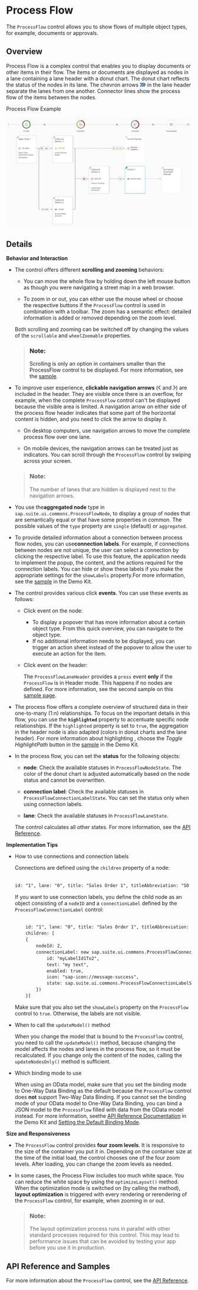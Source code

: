<!-- loio70307d4b63814dad9a95220e85a563dc -->

# Process Flow

The `ProcessFlow` control allows you to show flows of multiple object types, for example, documents or approvals.



## Overview

Process Flow is a complex control that enables you to display documents or other items in their flow. The items or documents are displayed as nodes in a lane containing a lane header with a donut chart. The donut chart reflects the status of the nodes in its lane. The chevron arrows ![Chevron arrow](images/Chevron_Arrow_46af038.png) in the lane header separate the lanes from one another. Connector lines show the process flow of the items between the nodes.

   
  
<a name="loio70307d4b63814dad9a95220e85a563dc__fig_vdm_fhk_5y"/>Process Flow Example

 ![Process Flow Example](images/Process_Flow_05ab4f0.jpg "Process Flow Example") 



<a name="loio70307d4b63814dad9a95220e85a563dc__section_tj3_5wy_bz"/>

## Details

**Behavior and Interaction**

-   The control offers different **scrolling and zooming** behaviors:

    -   You can move the whole flow by holding down the left mouse button as though you were navigating a street map in a web browser.

    -   To zoom in or out, you can either use the mouse wheel or choose the respective buttons if the `ProcessFlow` control is used in combination with a toolbar. The zoom has a semantic effect: detailed information is added or removed depending on the zoom level.


    Both scrolling and zooming can be switched off by changing the values of the `scrollable` and `wheelZoomable` properties.

    > ### Note:  
    > Scrolling is only an option in containers smaller than the ProcessFlow control to be displayed. For more information, see the [sample](https://ui5.sap.com/#/entity/sap.suite.ui.commons.ProcessFlow/sample/sap.suite.ui.commons.sample.ProcessFlowScrollable).

-   To improve user experience, **clickable navigation arrows** \(![](images/Left_Navigation_Arrow_b25da7f.png) and ![](images/Right_Navigation_Arrow_0e00f73.png)\) are included in the header. They are visible once there is an overflow, for example, when the complete `ProcessFlow` control can't be displayed because the visible area is limited. A navigation arrow on either side of the process flow header indicates that some part of the horizontal content is hidden, and you need to click the arrow to display it.

    -   On desktop computers, use navigation arrows to move the complete process flow over one lane.

    -   On mobile devices, the navigation arrows can be treated just as indicators. You can scroll through the `ProcessFlow` control by swiping across your screen.


    > ### Note:  
    > The number of lanes that are hidden is displayed next to the navigation arrows.

-   You use the**aggregated node** type in `sap.suite.ui.commons.ProcessFlowNode`, to display a group of nodes that are semantically equal or that have some properties in common. The possible values of the `type` property are `single` \(default\) or `aggregated`.

-   To provide detailed information about a connection between process flow nodes, you can use**connection labels**. For example, if connections between nodes are not unique, the user can select a connection by clicking the respective label. To use this feature, the application needs to implement the popup, the content, and the actions required for the connection labels. You can hide or show these labels if you make the appropriate settings for the `showLabels` property.For more information, see the [sample](https://ui5.sap.com/#/entity/sap.suite.ui.commons.ProcessFlow/sample/sap.suite.ui.commons.sample.ProcessFlowConnectionLabels) in the Demo Kit.
-   The control provides various click **events**. You can use these events as follows:

    -   Click event on the node:
        -   To display a popover that has more information about a certain object type. From this quick overview, you can navigate to the object type.
        -   If no additional information needs to be displayed, you can trigger an action sheet instead of the popover to allow the user to execute an action for the item.

    -   Click event on the header:

        The `ProcessFlowLaneHeader` provides a `press` event **only** if the `ProcessFlow` is in Header mode. This happens if no nodes are defined. For more information, see the second sample on this [sample page](https://ui5.sap.com/#/entity/sap.suite.ui.commons.ProcessFlow/sample/sap.suite.ui.commons.sample.ProcessFlow).


-   The process flow offers a complete overview of structured data in their one-to-many \(1:n\) relationships. To focus on the important details in this flow, you can use the **`highlighted`** property to accentuate specific node relationships. If the `highlighted` property is set to `true`, the aggregation in the header node is also adapted \(colors in donut charts and the lane header\). For more information about highlighting , choose the *Toggle HighlightPath* button in the [sample](https://ui5.sap.com/#/entity/sap.suite.ui.commons.ProcessFlow/sample/sap.suite.ui.commons.sample.ProcessFlowMultipleRootNodes) in the Demo Kit.

-   In the process flow, you can set the **status** for the following objects:

    -   **node**: Check the available statuses in `ProcessFlowNodeState`. The color of the donut chart is adjusted automatically based on the node status and cannot be overwritten.

    -   **connection label**: Check the available statuses in `ProcessFlowConnectionLabelState`. You can set the status only when using connection labels.

    -   **lane**: Check the available statuses in `ProcessFlowLaneState`.


    The control calculates all other states. For more information, see the [API Reference](https://ui5.sap.com/#/api/sap.suite.ui.commons.ProcessFlow).


**Implementation Tips**

-   How to use connections and connection labels

    Connections are defined using the `children` property of a node:

    ```xml
    
    id: "1", lane: "0", title: "Sales Order 1", titleAbbreviation: "SO 1", children: [2, 3]
    ```

    If you want to use connection labels, you define the child node as an object consisting of a `nodeID` and a `connectionLabel` defined by the `ProcessFlowConnectionLabel` control:

    ```xml
    
    	id: "1", lane: "0", title: "Sales Order 1", titleAbbreviation: "SO 1",
    	children: [
    	{
    		nodeId: 2,
    		connectionLabel: new sap.suite.ui.commons.ProcessFlowConnectionLabel({
    			id: "myLabelId1To2",
    			text: "my text",
    			enabled: true,
    			icon: "sap-icon://message-success",
    			state: sap.suite.ui.commons.ProcessFlowConnectionLabelState.Positive		
    		})
    	}]
    
    ```

    Make sure that you also set the `showLabels` property on the `ProcessFlow` control to `true`. Otherwise, the labels are not visible.

-   When to call the `updateModel()` method

    When you change the model that is bound to the `ProcessFlow` control, you need to call the `updateModel()` method, because changing the model affects the nodes and lanes in the process flow, so it must be recalculated. If you change only the content of the nodes, calling the `updateNodesOnly()` method is sufficient.

-   Which binding mode to use

    When using an OData model, make sure that you set the binding mode to One-Way Data Binding as the default because the `ProcessFlow` control does **not** support Two-Way Data Binding. If you cannot set the binding mode of your OData model to One-Way Data Binding, you can bind a JSON model to the `ProcessFlow` filled with data from the OData model instead. For more information, seethe [API Reference Documentation](https://ui5.sap.com/#/api/sap.ui.model.BindingMode) in the Demo Kit and [Setting the Default Binding Mode](../04_Essentials/setting-the-default-binding-mode-1a08f70.md).


**Size and Responsiveness**

-   The `ProcessFlow` control provides **four zoom levels**. It is responsive to the size of the container you put it in. Depending on the container size at the time of the initial load, the control chooses one of the four zoom levels. After loading, you can change the zoom levels as needed.

-   In some cases, the Process Flow includes too much white space. You can reduce the white space by using the `optimizeLayout()` method. When the optimization mode is switched on \(by calling the method\), **layout optimization** is triggered with every rendering or rerendering of the `ProcessFlow` control, for example, when zooming in or out.

    > ### Note:  
    > The layout optimization process runs in parallel with other standard processes required for this control. This may lead to performance issues that can be avoided by testing your app before you use it in production.




## API Reference and Samples

For more information about the `ProcessFlow` control, see the [API Reference](https://ui5.sap.com/#/api/sap.suite.ui.commons.ProcessFlow).

